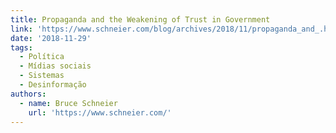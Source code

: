 ```yaml
---
title: Propaganda and the Weakening of Trust in Government
link: 'https://www.schneier.com/blog/archives/2018/11/propaganda_and_.html'
date: '2018-11-29'
tags:
  - Política
  - Mídias sociais
  - Sistemas
  - Desinformação
authors:
  - name: Bruce Schneier
    url: 'https://www.schneier.com/'
---
```


